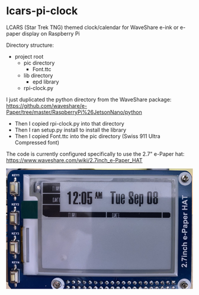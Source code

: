 # lcars-pi-clock
LCARS (Star Trek TNG) themed clock/calendar for WaveShare e-ink or e-paper display on Raspberry Pi

Directory structure:

- project root
  - pic directory
    - Font.ttc
  - lib directory
    - epd library
  - rpi-clock.py
   
I just duplicated the python directory from the WaveShare package:
https://github.com/waveshare/e-Paper/tree/master/RaspberryPi%26JetsonNano/python
- Then I copied rpi-clock.py into that directory
- Then I ran setup.py install to install the library
- Then I copied Font.ttc into the pic directory (Swiss 911 Ultra Compressed font)

The code is currently configured specifically to use the 2.7" e-Paper hat:
https://www.waveshare.com/wiki/2.7inch_e-Paper_HAT

![](lcars-development-day1.jpg?raw=true)
